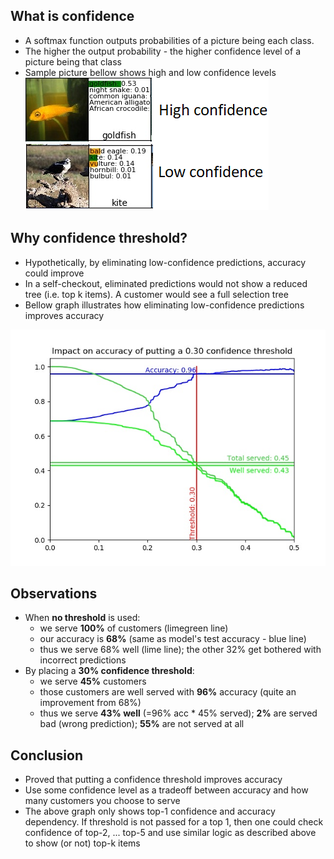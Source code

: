 ## What is confidence
- A softmax function outputs probabilities of a picture being each class. <br>
- The higher the output probability - the higher confidence level of a picture being that class
- Sample picture bellow shows high and low confidence levels<br>
![alt text](Visuals/ConfidenceIntervals/HighLowConfidence.png "")

## Why confidence threshold?
- Hypothetically, by eliminating low-confidence predictions, accuracy could improve
- In a self-checkout, eliminated predictions would not show a reduced tree (i.e. top k items). A customer would see a full selection tree
- Bellow graph illustrates how eliminating low-confidence predictions improves accuracy

![alt text](Visuals/ConfidenceIntervals/ConfThreshold300.jpg "")

## Observations
- When **no threshold** is used:
  - we serve **100%** of customers (limegreen line)
  - our accuracy is **68%** (same as model's test accuracy - blue line)
  - thus we serve 68% well (lime line); the other 32% get bothered with incorrect predictions
- By placing a **30% confidence threshold**:
  - we serve **45%** customers 
  - those customers are well served with **96%** accuracy (quite an improvement from 68%)
  - thus we serve **43% well** (=96% acc * 45% served); **2%** are served bad (wrong prediction); **55%** are not served at all

## Conclusion
- Proved that putting a confidence threshold improves accuracy
- Use some confidence level as a tradeoff between accuracy and how many customers you choose to serve
- The above graph only shows top-1 confidence and accuracy dependency. If threshold is not passed for a top 1, then one could check confidence of top-2, ... top-5 and use similar logic as described above to show (or not) top-k items